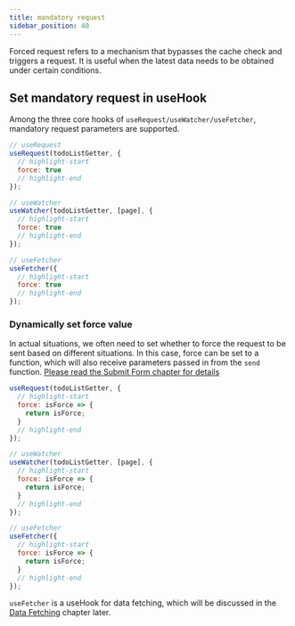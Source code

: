```yaml
---
title: mandatory request
sidebar_position: 40
---
```


Forced request refers to a mechanism that bypasses the cache check and triggers a request. It is useful when the latest data needs to be obtained under certain conditions.

## Set mandatory request in useHook

Among the three core hooks of `useRequest/useWatcher/useFetcher`, mandatory request parameters are supported.

```javascript
// useRequest
useRequest(todoListGetter, {
  // highlight-start
  force: true
  // highlight-end
});

// useWatcher
useWatcher(todoListGetter, [page], {
  // highlight-start
  force: true
  // highlight-end
});

// useFetcher
useFetcher({
  // highlight-start
  force: true
  // highlight-end
});
```

### Dynamically set force value

In actual situations, we often need to set whether to force the request to be sent based on different situations. In this case, force can be set to a function, which will also receive parameters passed in from the `send` function. [Please read the Submit Form chapter for details](/tutorial/getting-started/submit-form)

```javascript
useRequest(todoListGetter, {
  // highlight-start
  force: isForce => {
    return isForce;
  }
  // highlight-end
});

// useWatcher
useWatcher(todoListGetter, [page], {
  // highlight-start
  force: isForce => {
    return isForce;
  }
  // highlight-end
});

// useFetcher
useFetcher({
  // highlight-start
  force: isForce => {
    return isForce;
  }
  // highlight-end
});
```

`useFetcher` is a useHook for data fetching, which will be discussed in the [Data Fetching](/tutorial/advanced/data-fetching) chapter later.
